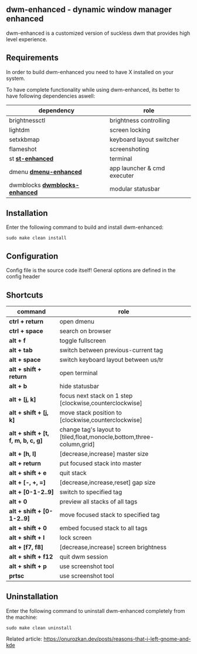 dwm-enhanced - dynamic window manager enhanced
--------------------
dwm-enhanced is a customized version of suckless dwm that provides high level experience.


Requirements
------------
In order to build dwm-enhanced you need to have X installed on your system.

To have complete functionality while using dwm-enhanced, its better to have following dependencies aswell:

| dependency																		    | role                          |
| -									 								 				    | -                             |
| brightnessctl						 								 				    | brightness controlling        |
| lightdm							 								 				    | screen locking                |
| setxkbmap							 								 				    | keyboard layout switcher      |
| flameshot															 				    | screenshoting				    |
| st **[st-enhanced](https://github.com/ozkanonur/st-enhanced)**         				| terminal                      |
| dmenu  **[dmenu-enhanced](https://github.com/ozkanonur/dmenu-enhanced)**				| app launcher & cmd executer   |
| dwmblocks  **[dwmblocks-enhanced](https://github.com/ozkanonur/dwmblocks-enhanced)**  | modular statusbar             |

Installation
------------
Enter the following command to build and install dwm-enhanced:

    sudo make clean install

Configuration
------------
Config file is the source code itself! General options are defined in the config header

Shortcuts
------------
| command								    | role												                            |
| -											| -													                            |
| **ctrl + return**							| open dmenu											                        |
| **ctrl + space**							| search on browser											                    |
| **alt + f**								| toggle fullscreen                     									    |
| **alt + tab**								| switch between previous-current tag                     						|
| **alt + space**							| switch keyboard layout between us/tr											|
| **alt + shift + return**					| open terminal										                            |
| **alt + b**								| hide statusbar									                            |
| **alt + [j, k]**							| focus next stack on 1 step [clockwise,counterclockwise]				        |
| **alt + shift + [j, k]**					| move stack position to [clockwise,counterclockwise]	                       	|
| **alt + shift + [t, f, m, b, c, g]**		| change tag's layout to [tiled,float,monocle,bottom,three-column,grid]			|
| **alt + [h, l]**							| [decrease,increase] master size						  		                |
| **alt + return**							| put focused stack into master				  		                            |
| **alt + shift + e**						| quit stack								  		                            |
| **alt + [-, +, =]**						| [decrease,increase,reset] gap size							  		        |
| **alt + [0-1-2..9]**					 	| switch to specified tag					  		                            |
| **alt + 0**								| preview all stacks of all tags						  		                |
| **alt + shift + [0-1-2..9]**				| move focused stack to specified tag		  		                            |
| **alt + shift + 0**						| embed focused stack to all tags			  		                            |
| **alt + shift + l**						| lock screen								  		                            |
| **alt + [f7, f8]**						| [decrease,increase] screen brightness				                    		|
| **alt + shift + f12**						| quit dwm session									                            |
| **alt + shift + p**						| use screenshot tool						  		                            |
| **prtsc**									| use screenshot tool						  		                            |

Uninstallation
------------
Enter the following command to uninstall dwm-enhanced completely from the machine:

    sudo make clean uninstall


Related article: https://onurozkan.dev/posts/reasons-that-i-left-gnome-and-kde
